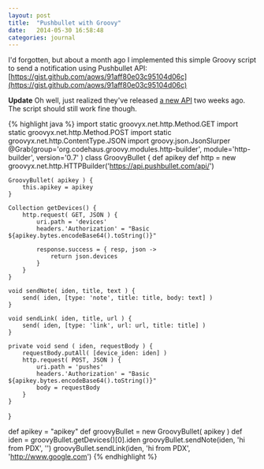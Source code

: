 ```yaml
---
layout: post
title:  "Pushbullet with Groovy"
date:   2014-05-30 16:58:48
categories: journal
---
```


I'd forgotten, but about a month ago I implemented this simple Groovy script to send a notification using Pushbullet API: [https://gist.github.com/aows/91aff80e03c95104d06c﻿](https://gist.github.com/aows/91aff80e03c95104d06c﻿)

**Update** Oh well, just realized they've released [a new API](http://blog.pushbullet.com/2014/05/15/a-new-and-much-more-powerful-api/) two weeks ago. The script should still work fine though.﻿

{% highlight java %}
import static groovyx.net.http.Method.GET
import static groovyx.net.http.Method.POST
import static groovyx.net.http.ContentType.JSON
import groovy.json.JsonSlurper
@Grab(group='org.codehaus.groovy.modules.http-builder', module='http-builder', version='0.7' )
class GroovyBullet {
	def apikey
	def http = new groovyx.net.http.HTTPBuilder('https://api.pushbullet.com/api/')
 
	GroovyBullet( apikey ) {
		this.apikey = apikey
	}
 
	Collection getDevices() {
		http.request( GET, JSON ) {
			uri.path = 'devices'
			headers.'Authorization' = "Basic ${apikey.bytes.encodeBase64().toString()}"
 
			response.success = { resp, json ->
				return json.devices
			}
		}
	}
 
	void sendNote( iden, title, text ) {
		send( iden, [type: 'note', title: title, body: text] )
	}
 
	void sendLink( iden, title, url ) {
		send( iden, [type: 'link', url: url, title: title] )
	}
 
	private void send ( iden, requestBody ) {
		requestBody.putAll( [device_iden: iden] )
		http.request( POST, JSON ) {
			uri.path = 'pushes'
			headers.'Authorization' = "Basic ${apikey.bytes.encodeBase64().toString()}"
			body = requestBody
		}		
	}	
}
 
def apikey = "apikey"
def groovyBullet = new GroovyBullet( apikey )
def iden = groovyBullet.getDevices()[0].iden
groovyBullet.sendNote(iden, 'hi from PDX', '')
groovyBullet.sendLink(iden, 'hi from PDX', 'http://www.google.com')
{% endhighlight %}